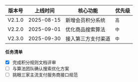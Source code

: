 |   版本号  |    上线时间    |     核心功能        |    优先级            |
|  -----   |    -----      |       -----       |    -----            |
|  V2.1.0  |  2025-08-15   |  新增会员积分系统    |     ```高```        |
|  V2.2.0  |  2025-09-01   |  优化商品搜索算法    |     ```中```        |
|  V2.3.0  |  2025-09-30   |  接入第三方支付渠道  |     ```中```         |

**任务清单**
- [x] 完成积分规则文档评审
- [ ] 与算法团队确认搜索优化方案
- [ ] 挑眼三家主流支付服务商接口规范